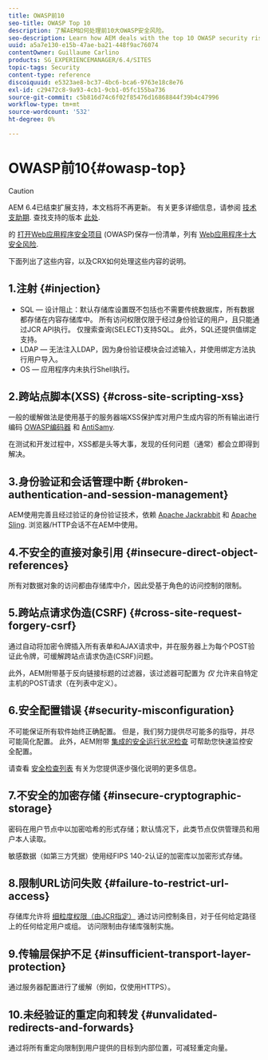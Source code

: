 ```yaml
---
title: OWASP前10
seo-title: OWASP Top 10
description: 了解AEM如何处理前10大OWASP安全风险。
seo-description: Learn how AEM deals with the top 10 OWASP security risks.
uuid: a5a7e130-e15b-47ae-ba21-448f9ac76074
contentOwner: Guillaume Carlino
products: SG_EXPERIENCEMANAGER/6.4/SITES
topic-tags: Security
content-type: reference
discoiquuid: e5323ae8-bc37-4bc6-bca6-9763e18c8e76
exl-id: c29472c8-9a93-4cb1-9cb1-05fc155ba736
source-git-commit: c5b816d74c6f02f85476d16868844f39b4c47996
workflow-type: tm+mt
source-wordcount: '532'
ht-degree: 0%

---
```


# OWASP前10{#owasp-top}

>[!CAUTION]
>
>AEM 6.4已结束扩展支持，本文档将不再更新。 有关更多详细信息，请参阅 [技术支助期](https://helpx.adobe.com/cn/support/programs/eol-matrix.html). 查找支持的版本 [此处](https://experienceleague.adobe.com/docs/).

的 [打开Web应用程序安全项目](https://www.owasp.org) (OWASP)保存一份清单，列有 [Web应用程序十大安全风险](https://www.owasp.org/index.php/OWASP_Top_Ten_Project).

下面列出了这些内容，以及CRX如何处理这些内容的说明。

## 1.注射 {#injection}

* SQL — 设计阻止：默认存储库设置既不包括也不需要传统数据库，所有数据都存储在内容存储库中。 所有访问权限仅限于经过身份验证的用户，且只能通过JCR API执行。 仅搜索查询(SELECT)支持SQL。 此外，SQL还提供值绑定支持。
* LDAP — 无法注入LDAP，因为身份验证模块会过滤输入，并使用绑定方法执行用户导入。
* OS — 应用程序内未执行Shell执行。

## 2.跨站点脚本(XSS) {#cross-site-scripting-xss}

一般的缓解做法是使用基于的服务器端XSS保护库对用户生成内容的所有输出进行编码 [OWASP编码器](https://www.owasp.org/index.php/OWASP_Java_Encoder_Project) 和 [AntiSamy](https://www.owasp.org/index.php/Category:OWASP_AntiSamy_Project).

在测试和开发过程中，XSS都是头等大事，发现的任何问题（通常）都会立即得到解决。

## 3.身份验证和会话管理中断 {#broken-authentication-and-session-management}

AEM使用完善且经过验证的身份验证技术，依赖 [Apache Jackrabbit](https://jackrabbit.apache.org/) 和 [Apache Sling](https://sling.apache.org/). 浏览器/HTTP会话不在AEM中使用。

## 4.不安全的直接对象引用 {#insecure-direct-object-references}

所有对数据对象的访问都由存储库中介，因此受基于角色的访问控制的限制。

## 5.跨站点请求伪造(CSRF) {#cross-site-request-forgery-csrf}

通过自动将加密令牌插入所有表单和AJAX请求中，并在服务器上为每个POST验证此令牌，可缓解跨站点请求伪造(CSRF)问题。

此外，AEM附带基于反向链接标题的过滤器，该过滤器可配置为 *仅* 允许来自特定主机的POST请求（在列表中定义）。

## 6.安全配置错误 {#security-misconfiguration}

不可能保证所有软件始终正确配置。 但是，我们努力提供尽可能多的指导，并尽可能简化配置。 此外，AEM附带 [集成的安全运行状况检查](/help/sites-administering/operations-dashboard.md) 可帮助您快速监控安全配置。

请查看 [安全检查列表](/help/sites-administering/security-checklist.md) 有关为您提供逐步强化说明的更多信息。

## 7.不安全的加密存储 {#insecure-cryptographic-storage}

密码在用户节点中以加密哈希的形式存储；默认情况下，此类节点仅供管理员和用户本人读取。

敏感数据（如第三方凭据）使用经FIPS 140-2认证的加密库以加密形式存储。

## 8.限制URL访问失败 {#failure-to-restrict-url-access}

存储库允许将 [细粒度权限（由JCR指定）](https://www.adobe.io/experience-manager/reference-materials/spec/jcr/2.0/16_Access_Control_Management.html) 通过访问控制条目，对于任何给定路径上的任何给定用户或组。 访问限制由存储库强制实施。

## 9.传输层保护不足 {#insufficient-transport-layer-protection}

通过服务器配置进行了缓解（例如，仅使用HTTPS）。

## 10.未经验证的重定向和转发 {#unvalidated-redirects-and-forwards}

通过将所有重定向限制到用户提供的目标到内部位置，可减轻重定向量。
